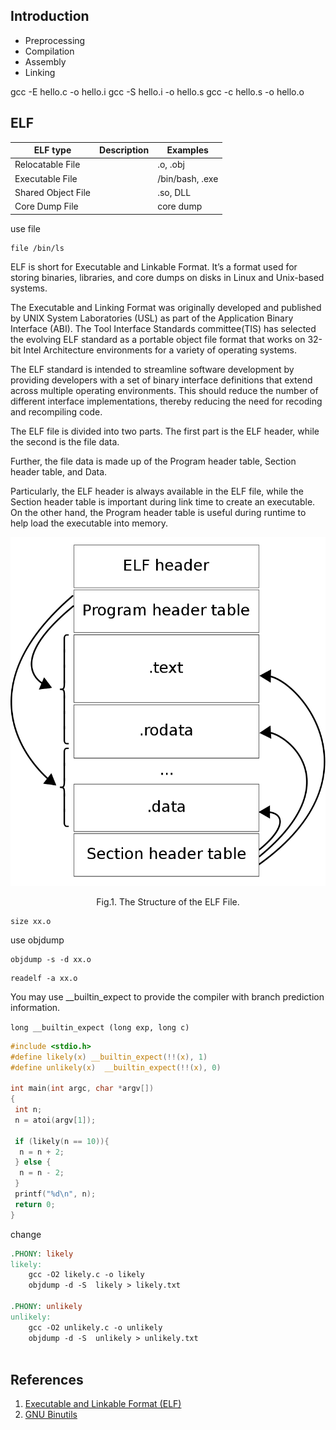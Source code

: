 ## Introduction

- Preprocessing
- Compilation
- Assembly
- Linking

gcc -E hello.c -o hello.i
gcc -S hello.i -o hello.s
gcc -c hello.s -o hello.o

## ELF


| ELF type           | Description | Examples        |
| ------------------ | ----------- | --------------- |
| Relocatable File   |             | .o, .obj        |
| Executable File    |             | /bin/bash, .exe |
| Shared Object File |             | .so, DLL        |
| Core Dump File     |             | core dump       |

use file

```shell
file /bin/ls
```

ELF is short for Executable and Linkable Format.
It’s a format used for storing binaries, libraries, and core dumps on disks in Linux and Unix-based systems.

The Executable and Linking Format was originally developed and published by UNIX System Laboratories (USL) as part of the Application Binary Interface (ABI).
The Tool Interface Standards committee(TIS) has selected the evolving ELF standard as a portable object file format that works on 32-bit Intel Architecture environments for a variety of operating systems.

The ELF standard is intended to streamline software development by providing developers with a set of binary interface definitions that extend across multiple operating environments.
This should reduce the number of different interface implementations, thereby reducing the need for recoding and recompiling code.

The ELF file is divided into two parts. The first part is the ELF header, while the second is the file data.

Further, the file data is made up of the Program header table, Section header table, and Data.

Particularly, the ELF header is always available in the ELF file, while the Section header table is important during link time to create an executable. On the other hand, the Program header table is useful during runtime to help load the executable into memory.


<div style="text-align: center;">

![The Structure of the ELF File](img/ELF-Format.png)

</div>

<p style="text-align: center;">
Fig.1. The Structure of the ELF File.
</p>


```shell
size xx.o

```

use objdump

```shell
objdump -s -d xx.o
```


```shell
readelf -a xx.o
```



You may use __builtin_expect to provide the compiler with branch prediction information.

`long __builtin_expect (long exp, long c)`


```c
#include <stdio.h>
#define likely(x) __builtin_expect(!!(x), 1)
#define unlikely(x)  __builtin_expect(!!(x), 0)

int main(int argc, char *argv[])
{
 int n;
 n = atoi(argv[1]);

 if (likely(n == 10)){
  n = n + 2;
 } else {
  n = n - 2;
 }
 printf("%d\n", n);
 return 0;
}
```
change 
```makefile
.PHONY: likely
likely:
	gcc -O2 likely.c -o likely
	objdump -d -S  likely > likely.txt

.PHONY: unlikely
unlikely:
	gcc -O2 unlikely.c -o unlikely
	objdump -d -S  unlikely > unlikely.txt
	
```



## References

1. [Executable and Linkable Format (ELF)](http://flint.cs.yale.edu/cs422/doc/ELF_Format.pdf)
2. [GNU Binutils](https://www.gnu.org/software/binutils/)
